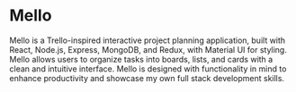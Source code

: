 # Mello

Mello is a Trello-inspired interactive project planning application, built with React, Node.js, Express, MongoDB, and Redux, with Material UI for styling. Mello allows users to organize tasks into boards, lists, and cards with a clean and intuitive interface. Mello is designed with functionality in mind to enhance productivity and showcase my own full stack development skills.

